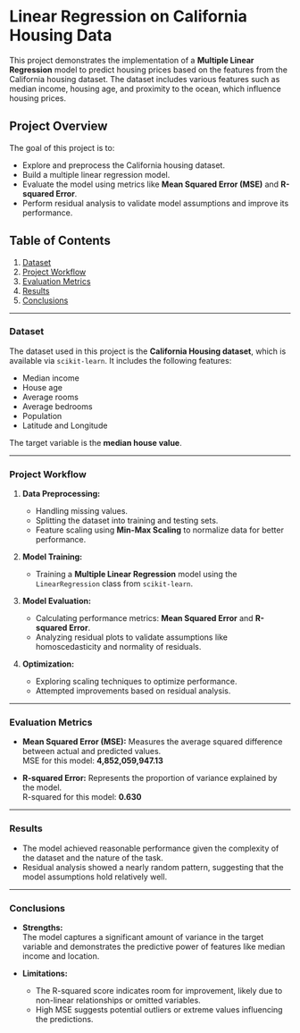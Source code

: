 # Linear Regression on California Housing Data

This project demonstrates the implementation of a **Multiple Linear Regression** model to predict housing prices based on the features from the California housing dataset. The dataset includes various features such as median income, housing age, and proximity to the ocean, which influence housing prices.

## Project Overview

The goal of this project is to:
- Explore and preprocess the California housing dataset.
- Build a multiple linear regression model.
- Evaluate the model using metrics like **Mean Squared Error (MSE)** and **R-squared Error**.
- Perform residual analysis to validate model assumptions and improve its performance.

## Table of Contents
1. [Dataset](#dataset)
2. [Project Workflow](#project-workflow)
3. [Evaluation Metrics](#evaluation-metrics)
4. [Results](#results)
5. [Conclusions](#conclusions)

---

### Dataset

The dataset used in this project is the **California Housing dataset**, which is available via `scikit-learn`. It includes the following features:
- Median income
- House age
- Average rooms
- Average bedrooms
- Population
- Latitude and Longitude

The target variable is the **median house value**.

---

### Project Workflow

1. **Data Preprocessing:**
   - Handling missing values.
   - Splitting the dataset into training and testing sets.
   - Feature scaling using **Min-Max Scaling** to normalize data for better performance.

2. **Model Training:**
   - Training a **Multiple Linear Regression** model using the `LinearRegression` class from `scikit-learn`.

3. **Model Evaluation:**
   - Calculating performance metrics: **Mean Squared Error** and **R-squared Error**.
   - Analyzing residual plots to validate assumptions like homoscedasticity and normality of residuals.

4. **Optimization:**
   - Exploring scaling techniques to optimize performance.
   - Attempted improvements based on residual analysis.

---

### Evaluation Metrics

- **Mean Squared Error (MSE):** Measures the average squared difference between actual and predicted values.  
  MSE for this model: **4,852,059,947.13**

- **R-squared Error:** Represents the proportion of variance explained by the model.  
  R-squared for this model: **0.630**

---

### Results

- The model achieved reasonable performance given the complexity of the dataset and the nature of the task.
- Residual analysis showed a nearly random pattern, suggesting that the model assumptions hold relatively well.

---

### Conclusions

- **Strengths:**  
  The model captures a significant amount of variance in the target variable and demonstrates the predictive power of features like median income and location.

- **Limitations:**  
  - The R-squared score indicates room for improvement, likely due to non-linear relationships or omitted variables.  
  - High MSE suggests potential outliers or extreme values influencing the predictions.
